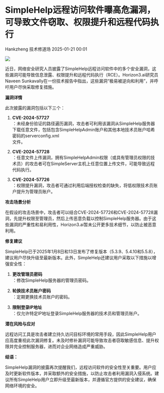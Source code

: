 #  SimpleHelp远程访问软件曝高危漏洞，可导致文件窃取、权限提升和远程代码执行   
Hankzheng  技术修道场   2025-01-21 00:01  
  
![](https://mmbiz.qpic.cn/sz_mmbiz_png/wWBwsDOJT4ic1pMvZT4oS46tMXyGGD2c1b5pX3peUyia6yjZgsgrGjVjxTOoKbEnl84zcqwOYxvCxUyWAt4lQpaA/640?wx_fmt=png&from=appmsg "")  
  
近日，网络安全研究人员披露了SimpleHelp远程访问软件中的多个安全漏洞，这些漏洞可能导致信息泄露、权限提升和远程代码执行（RCE）。Horizon3.ai研究员Naveen Sunkavally在一份技术报告中指出，这些漏洞“极易被逆向和利用”，并呼吁用户尽快采取修复措施。  
  
**漏洞详情**  
  
此次披露的漏洞包括以下三个：  
1. **CVE-2024-57727**  
：未经身份验证的路径遍历漏洞，攻击者可利用该漏洞从SimpleHelp服务器下载任意文件，包括包含SimpleHelpAdmin账户和其他本地技术员账户哈希密码的serverconfig.xml  
文件。  
  
1. **CVE-2024-57728**  
：任意文件上传漏洞，拥有SimpleHelpAdmin权限（或具有管理员权限的技术员）的攻击者可在SimpleServer主机上任意位置上传文件，可能导致远程代码执行。  
  
1. **CVE-2024-57726**  
：权限提升漏洞，攻击者可通过利用后端授权检查的缺失，将低权限技术员账户提升为管理员账户。  
  
**攻击场景分析**  
  
在假设的攻击场景中，攻击者可以结合CVE-2024-57726和CVE-2024-57728漏洞，先提升权限至管理员，然后上传恶意负载以控制SimpleHelp服务器。由于这些漏洞的严重性和易利用性，Horizon3.ai暂未公开更多技术细节，以防止被恶意利用。  
  
**修复建议**  
  
SimpleHelp已于2025年1月8日和13日发布了修复版本（5.3.9、5.4.10和5.5.8），建议用户尽快升级至最新版本。此外，SimpleHelp还建议用户采取以下措施以增强安全性：  
1. **更改管理员密码**  
：修改SimpleHelp服务器的管理员密码。  
  
1. **轮换技术员账户密码**  
：定期更换技术员账户的密码。  
  
1. **限制登录IP地址**  
：仅允许特定IP地址登录SimpleHelp服务器的技术员和管理员账户。  
  
**潜在风险与应对**  
  
远程访问工具是攻击者建立持久访问目标环境的常用手段，因此SimpleHelp用户应高度重视此次漏洞修复。未及时修补漏洞可能导致攻击者窃取敏感信息、提升权限并完全控制服务器，进而对企业网络造成严重威胁。  
  
**结语：**  
  
SimpleHelp漏洞的披露再次提醒我们，远程访问软件的安全性至关重要。用户应及时更新软件版本，并采取额外的安全措施，以防止攻击者利用漏洞入侵系统。建议所有SimpleHelp用户立即升级至最新版本，并遵循官方提供的安全建议，确保网络环境的安全。  
  
